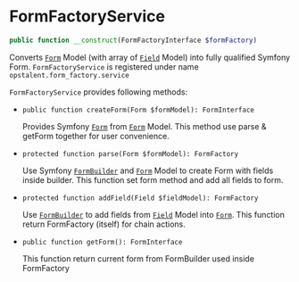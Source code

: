 FormFactoryService
==================

```php
public function __construct(FormFactoryInterface $formFactory)
```

Converts [`Form`](../../src/Model/Form.php) Model (with array of [`Field`](../../src/Model/Field.php) Model) into fully qualified Symfony Form.
``FormFactoryService`` is registered under name ``opstalent.form_factory.service``

``FormFactoryService`` provides following methods:

 - ``public function createForm(Form $formModel): FormInterface``
 
    Provides Symfony [`Form`](https://github.com/symfony/form/blob/master/Form.php) from [`Form`](../../src/Model/Form.php) Model. 
    This method use parse & getForm together for user convenience.
    
 - ``protected function parse(Form $formModel): FormFactory``
 
    Use Symfony [`FormBuilder`](https://github.com/symfony/form/blob/master/FormBuilder.php) and [`Form`](../../src/Model/Form.php) Model to create Form with fields inside builder. 
    This function set form method and add all fields to form.
    
 - ``protected function addField(Field $fieldModel): FormFactory``
 
    Use [`FormBuilder`](https://github.com/symfony/form/blob/master/FormBuilder.php) to add fields from [`Field`](../../src/Model/Field.php) Model into [`Form`](https://github.com/symfony/form/blob/master/Form.php). 
    This function return FormFactory (itself) for chain actions.

 - ``public function getForm(): FormInterface``

    This function return current form from FormBuilder used inside FormFactory
